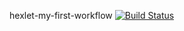hexlet-my-first-workflow
[![Build Status](https://travis-ci.org/irontec/sngrep.svg)](https://github.com/keuyoh/hexlet-my-first-workflow)
